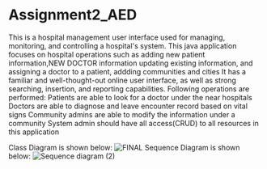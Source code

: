 # Assignment2_AED
This is a hospital management user interface used for managing, monitoring, and controlling a hospital's system. 
This java application focuses on hospital operations such as adding new patient information,NEW DOCTOR information updating existing information, and assigning a doctor to a patient, addding communities and cities
It has a familiar and well-thought-out online user interface, as well as strong searching, insertion, and reporting capabilities.
Following operations are performed:
Patients are able to look for a doctor under the near hospitals 
Doctors are able to diagnose and leave encounter record based on vital signs 
Community admins are able to modify the information under a community 
System admin should have all access(CRUD) to all resources in this application

Class Diagram is shown below:
![FINAL](https://user-images.githubusercontent.com/114635170/198913498-0d416652-fb1f-4e53-97f4-80163b347fb3.jpeg)
Sequence Diagram is shown below:
![Sequence diagram (2)](https://user-images.githubusercontent.com/114635170/198913579-b1a9fac5-b05f-40de-8228-fdfe4bacff12.jpeg)

